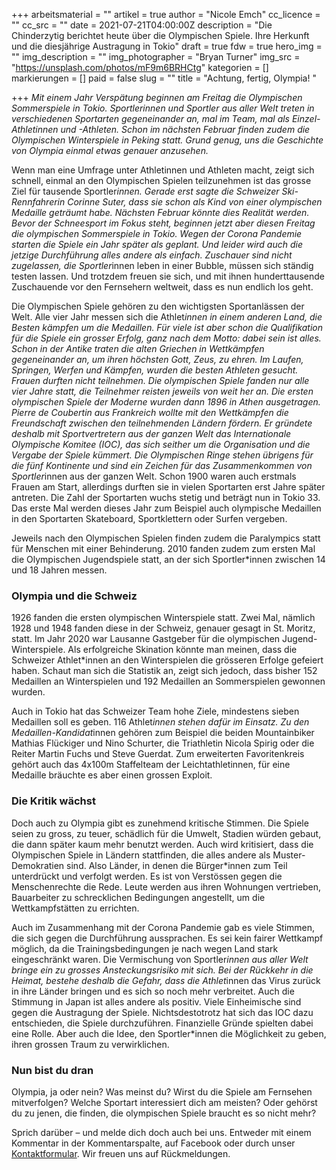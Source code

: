+++
arbeitsmaterial = ""
artikel = true
author = "Nicole Emch"
cc_licence = ""
cc_src = ""
date = 2021-07-21T04:00:00Z
description = "Die Chinderzytig berichtet heute über die Olympischen Spiele. Ihre Herkunft und die diesjährige Austragung in Tokio"
draft = true
fdw = true
hero_img = ""
img_description = ""
img_photographer = "Bryan Turner"
img_src = "https://unsplash.com/photos/mF9m6BRHCtg"
kategorien = []
markierungen = []
paid = false
slug = ""
title = "Achtung, fertig, Olympia! "

+++
_Mit einem Jahr Verspätung beginnen am Freitag die Olympischen Sommerspiele in Tokio. Sportlerinnen und Sportler aus aller Welt treten in verschiedenen Sportarten gegeneinander an, mal im Team, mal als Einzel-Athletinnen und -Athleten. Schon im nächsten Februar finden zudem die Olympischen Winterspiele in Peking statt. Grund genug, uns die Geschichte von Olympia einmal etwas genauer anzusehen._

Wenn man eine Umfrage unter Athletinnen und Athleten macht, zeigt sich schnell, einmal an den Olympischen Spielen teilzunehmen ist das grosse Ziel für tausende Sportler*innen. Gerade erst sagte die Schweizer Ski-Rennfahrerin Corinne Suter, dass sie schon als Kind von einer olympischen Medaille geträumt habe. Nächsten Februar könnte dies Realität werden. Bevor der Schneesport im Fokus steht, beginnen jetzt aber diesen Freitag die olympischen Sommerspiele in Tokio. Wegen der Corona Pandemie starten die Spiele ein Jahr später als geplant. Und leider wird auch die jetzige Durchführung alles andere als einfach. Zuschauer sind nicht zugelassen, die Sportler*innen leben in einer Bubble, müssen sich ständig testen lassen. Und trotzdem freuen sie sich, und mit ihnen hunderttausende Zuschauende vor den Fernsehern weltweit, dass es nun endlich los geht.

Die Olympischen Spiele gehören zu den wichtigsten Sportanlässen der Welt. Alle vier Jahr messen sich die Athlet*innen in einem anderen Land, die Besten kämpfen um die Medaillen. Für viele ist aber schon die Qualifikation für die Spiele ein grosser Erfolg, ganz nach dem Motto: dabei sein ist alles. Schon in der Antike traten die alten Griechen in Wettkämpfen gegeneinander an, um ihren höchsten Gott, Zeus, zu ehren. Im Laufen, Springen, Werfen und Kämpfen, wurden die besten Athleten gesucht. Frauen durften nicht teilnehmen. Die olympischen Spiele fanden nur alle vier Jahre statt, die Teilnehmer reisten jeweils von weit her an. Die ersten olympischen Spiele der Moderne wurden dann 1896 in Athen ausgetragen. Pierre de Coubertin aus Frankreich wollte mit den Wettkämpfen die Freundschaft zwischen den teilnehmenden Ländern fördern. Er gründete deshalb mit Sportvertretern aus der ganzen Welt das Internationale Olympische Komitee (IOC), das sich seither um die Organisation und die Vergabe der Spiele kümmert. Die Olympischen Ringe stehen übrigens für die fünf Kontinente und sind ein Zeichen für das Zusammenkommen von Sportler*innen aus der ganzen Welt. Schon 1900 waren auch erstmals Frauen am Start, allerdings durften sie in vielen Sportarten erst Jahre später antreten. Die Zahl der Sportarten wuchs stetig und beträgt nun in Tokio 33. Das erste Mal werden dieses Jahr zum Beispiel auch olympische Medaillen in den Sportarten Skateboard, Sportklettern oder Surfen vergeben.

Jeweils nach den Olympischen Spielen finden zudem die Paralympics statt für Menschen mit einer Behinderung. 2010 fanden zudem zum ersten Mal die Olympischen Jugendspiele statt, an der sich Sportler*innen zwischen 14 und 18 Jahren messen.

### Olympia und die Schweiz

1926 fanden die ersten olympischen Winterspiele statt. Zwei Mal, nämlich 1928 und 1948 fanden diese in der Schweiz, genauer gesagt in St. Moritz, statt. Im Jahr 2020 war Lausanne Gastgeber für die olympischen Jugend-Winterspiele. Als erfolgreiche Skination könnte man meinen, dass die Schweizer Athlet*innen an den Winterspielen die grösseren Erfolge gefeiert haben. Schaut man sich die Statistik an, zeigt sich jedoch, dass bisher 152 Medaillen an Winterspielen und 192 Medaillen an Sommerspielen gewonnen wurden.

Auch in Tokio hat das Schweizer Team hohe Ziele, mindestens sieben Medaillen soll es geben. 116 Athlet*innen stehen dafür im Einsatz. Zu den Medaillen-Kandidat*innen gehören zum Beispiel die beiden Mountainbiker Mathias Flückiger und Nino Schurter, die Triathletin Nicola Spirig oder die Reiter Martin Fuchs und Steve Guerdat. Zum erweiterten Favoritenkreis gehört auch das 4x100m Staffelteam der Leichtathletinnen, für eine Medaille bräuchte es aber einen grossen Exploit.

### Die Kritik wächst

Doch auch zu Olympia gibt es zunehmend kritische Stimmen. Die Spiele seien zu gross, zu teuer, schädlich für die Umwelt, Stadien würden gebaut, die dann später kaum mehr benutzt werden. Auch wird kritisiert, dass die Olympischen Spiele in Ländern stattfinden, die alles andere als Muster-Demokratien sind. Also Länder, in denen die Bürger*innen zum Teil unterdrückt und verfolgt werden. Es ist von Verstössen gegen die Menschenrechte die Rede. Leute werden aus ihren Wohnungen vertrieben, Bauarbeiter zu schrecklichen Bedingungen angestellt, um die Wettkampfstätten zu errichten.

Auch im Zusammenhang mit der Corona Pandemie gab es viele Stimmen, die sich gegen die Durchführung aussprachen. Es sei kein fairer Wettkampf möglich, da die Trainingsbedingungen je nach wegen Land stark eingeschränkt waren. Die Vermischung von Sportler*innen aus aller Welt bringe ein zu grosses Ansteckungsrisiko mit sich. Bei der Rückkehr in die Heimat, bestehe deshalb die Gefahr, dass die Athlet*innen das Virus zurück in ihre Länder bringen und es sich so noch mehr verbreitet. Auch die Stimmung in Japan ist alles andere als positiv. Viele Einheimische sind gegen die Austragung der Spiele. Nichtsdestotrotz hat sich das IOC dazu entschieden, die Spiele durchzuführen. Finanzielle Gründe spielten dabei eine Rolle. Aber auch die Idee, den Sportler*innen die Möglichkeit zu geben, ihren grossen Traum zu verwirklichen.

### Nun bist du dran

Olympia, ja oder nein? Was meinst du? Wirst du die Spiele am Fernsehen mitverfolgen? Welche Sportart interessiert dich am meisten? Oder gehörst du zu jenen, die finden, die olympischen Spiele braucht es so nicht mehr?

Sprich darüber – und melde dich doch auch bei uns. Entweder mit einem Kommentar in der Kommentarspalte, auf Facebook oder durch unser [Kontaktformular](https://www.chinderzytig.ch/kontakt/). Wir freuen uns auf Rückmeldungen.
